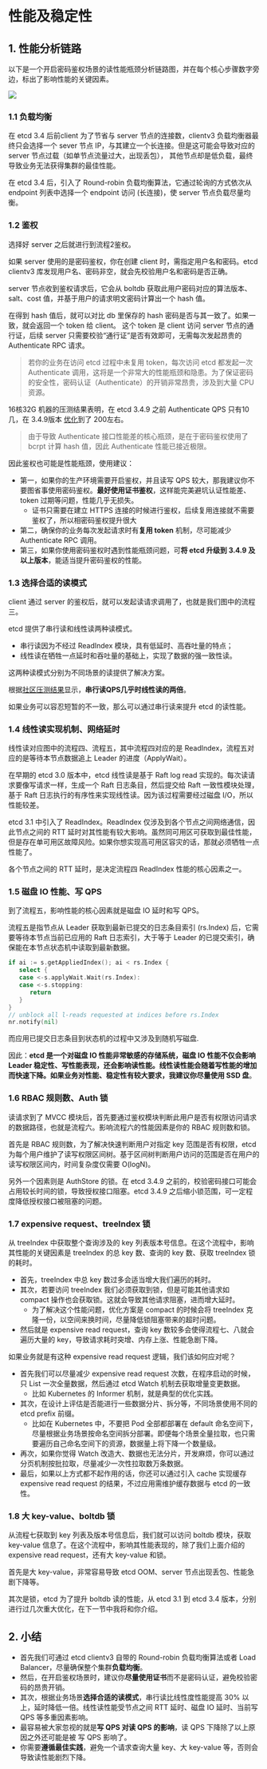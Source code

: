 # 性能及稳定性

## 1. 性能分析链路

以下是一个开启密码鉴权场景的读性能瓶颈分析链路图，并在每个核心步骤数字旁边，标出了影响性能的关键因素。

![](assets/performance/read-process.png)



### 1.1 负载均衡

在 etcd 3.4 后前client 为了节省与 server 节点的连接数，clientv3 负载均衡器最终只会选择一个 sever 节点 IP，与其建立一个长连接。但是这可能会导致对应的 server 节点过载（如单节点流量过大，出现丢包）， 其他节点却是低负载，最终导致业务无法获得集群的最佳性能。

在 etcd 3.4 后，引入了 Round-robin 负载均衡算法，它通过轮询的方式依次从 endpoint 列表中选择一个 endpoint 访问 (长连接)，使 server 节点负载尽量均衡。



### 1.2 鉴权

选择好 server 之后就进行到流程2鉴权。

如果 server 使用的是密码鉴权，你在创建 client 时，需指定用户名和密码。etcd clientv3 库发现用户名、密码非空，就会先校验用户名和密码是否正确。

server 节点收到鉴权请求后，它会从 boltdb 获取此用户密码对应的算法版本、salt、cost 值，并基于用户的请求明文密码计算出一个 hash 值。

在得到 hash 值后，就可以对比 db 里保存的 hash 密码是否与其一致了。如果一致，就会返回一个 token 给 client。 这个 token 是 client 访问 server 节点的通行证，后续 server 只需要校验“通行证”是否有效即可，无需每次发起昂贵的 Authenticate RPC 请求。

> 若你的业务在访问 etcd 过程中未复用 token，每次访问 etcd 都发起一次 Authenticate 调用，这将是一个非常大的性能瓶颈和隐患。为了保证密码的安全性，密码认证（Authenticate）的开销非常昂贵，涉及到大量 CPU 资源。

16核32G 机器的压测结果表明，在 etcd 3.4.9 之前 Authenticate QPS 只有10几，在 3.4.9版本 [优化](https://github.com/etcd-io/etcd/pull/11735)到了 200左右。

> 由于导致 Authenticate 接口性能差的核心瓶颈，是在于密码鉴权使用了 bcrpt 计算 hash 值，因此 Authenticate 性能已接近极限。

因此鉴权也可能是性能瓶颈，使用建议：

* 第一，如果你的生产环境需要开启鉴权，并且读写 QPS 较大，那我建议你不要图省事使用密码鉴权。**最好使用证书鉴权**，这样能完美避坑认证性能差、token 过期等问题，性能几乎无损失。
  * 证书只需要在建立 HTTPS 连接的时候进行鉴权，后续复用连接就不需要鉴权了，所以相密码鉴权提升很大
* 第二，确保你的业务每次发起请求时有**复用 token** 机制，尽可能减少 Authenticate RPC 调用。
* 第三，如果你使用密码鉴权时遇到性能瓶颈问题，可**将 etcd 升级到 3.4.9 及以上版本**，能适当提升密码鉴权的性能。



### 1.3 选择合适的读模式

client 通过 server 的鉴权后，就可以发起读请求调用了，也就是我们图中的流程三。

 etcd 提供了串行读和线性读两种读模式。

* 串行读因为不经过 ReadIndex 模块，具有低延时、高吞吐量的特点；
* 线性读在牺牲一点延时和吞吐量的基础上，实现了数据的强一致性读。

这两种读模式分别为不同场景的读提供了解决方案。

根据[社区压测结果](https://etcd.io/docs/v3.4/op-guide/performance/)显示，**串行读QPS几乎时线性读的两倍**。

如果业务可以容忍短暂的不一致，那么可以通过串行读来提升 etcd 的读性能。



### 1.4 线性读实现机制、网络延时

线性读对应图中的流程四、流程五，其中流程四对应的是 ReadIndex，流程五对应的是等待本节点数据追上 Leader 的进度（ApplyWait）。

在早期的 etcd 3.0 版本中，etcd 线性读是基于 Raft log read 实现的。每次读请求要像写请求一样，生成一个 Raft 日志条目，然后提交给 Raft 一致性模块处理，基于 Raft 日志执行的有序性来实现线性读。因为该过程需要经过磁盘 I/O，所以性能较差。

etcd 3.1 中引入了 ReadIndex。ReadIndex 仅涉及到各个节点之间网络通信，因此节点之间的 RTT 延时对其性能有较大影响。虽然同可用区可获取到最佳性能，但是存在单可用区故障风险。如果你想实现高可用区容灾的话，那就必须牺牲一点性能了。

各个节点之间的 RTT 延时，是决定流程四 ReadIndex 性能的核心因素之一。



### 1.5 磁盘 IO 性能、写 QPS

到了流程五，影响性能的核心因素就是磁盘 IO 延时和写 QPS。

流程五是指节点从 Leader 获取到最新已提交的日志条目索引 (rs.Index) 后，它需要等待本节点当前已应用的 Raft 日志索引，大于等于 Leader 的已提交索引，确保能在本节点状态机中读取到最新数据。

```go
if ai := s.getAppliedIndex(); ai < rs.Index {
   select {
   case <-s.applyWait.Wait(rs.Index):
   case <-s.stopping:
      return
   }
}
// unblock all l-reads requested at indices before rs.Index
nr.notify(nil)
```

而应用已提交日志条目到状态机的过程中又涉及到随机写磁盘.

因此：**etcd 是一个对磁盘 IO 性能非常敏感的存储系统，磁盘 IO 性能不仅会影响 Leader 稳定性、写性能表现，还会影响读性能。线性读性能会随着写性能的增加而快速下降。如果业务对性能、稳定性有较大要求，我建议你尽量使用 SSD 盘**。



### 1.6 RBAC 规则数、Auth 锁

读请求到了 MVCC 模块后，首先要通过鉴权模块判断此用户是否有权限访问请求的数据路径，也就是流程六。影响流程六的性能因素是你的 RBAC 规则数和锁。

首先是 RBAC 规则数，为了解决快速判断用户对指定 key 范围是否有权限，etcd 为每个用户维护了读写权限区间树。基于区间树判断用户访问的范围是否在用户的读写权限区间内，时间复杂度仅需要 O(logN)。

另外一个因素则是 AuthStore 的锁。在 etcd 3.4.9 之前的，校验密码接口可能会占用较长时间的锁，导致授权接口阻塞。etcd 3.4.9 之后缩小锁范围，可一定程度降低授权接口被阻塞的问题。



### 1.7 expensive request、treeIndex 锁

从 treeIndex 中获取整个查询涉及的 key 列表版本号信息。在这个流程中，影响其性能的关键因素是 treeIndex 的总 key 数、查询的 key 数、获取 treeIndex 锁的耗时。

* 首先，treeIndex 中总 key 数过多会适当增大我们遍历的耗时。
* 其次，若要访问 treeIndex 我们必须获取到锁，但是可能其他请求如 compact 操作也会获取锁。这就会导致其他请求阻塞，进而增大延时。
  * 为了解决这个性能问题，优化方案是 compact 的时候会将 treeIndex 克隆一份，以空间来换时间，尽量降低锁阻塞带来的超时问题。
* 然后就是 expensive read request，查询 key 数较多会使得流程七、八就会遍历大量的 key，导致请求耗时突增、内存上涨、性能急剧下降。

如果业务就是有这种 expensive read request 逻辑，我们该如何应对呢？

* 首先我们可以尽量减少 expensive read request 次数，在程序启动的时候，只 List 一次全量数据，然后通过 etcd Watch 机制去获取增量变更数据。
  * 比如 Kubernetes 的 Informer 机制，就是典型的优化实践。
* 其次，在设计上评估是否能进行一些数据分片、拆分等，不同场景使用不同的 etcd prefix 前缀。
  * 比如在 Kubernetes 中，不要把 Pod 全部都部署在 default 命名空间下，尽量根据业务场景按命名空间拆分部署。即便每个场景全量拉取，也只需要遍历自己命名空间下的资源，数据量上将下降一个数量级。
* 再次，如果你觉得 Watch 改造大、数据也无法分片，开发麻烦，你可以通过分页机制按批拉取，尽量减少一次性拉取数万条数据。
* 最后，如果以上方式都不起作用的话，你还可以通过引入 cache 实现缓存 expensive read request 的结果，不过应用需维护缓存数据与 etcd 的一致性。



### 1.8 大 key-value、boltdb 锁

从流程七获取到 key 列表及版本号信息后，我们就可以访问 boltdb 模块，获取 key-value 信息了。在这个流程中，影响其性能表现的，除了我们上面介绍的 expensive read request，还有大 key-value 和锁。

首先是大 key-value，非常容易导致 etcd OOM、server 节点出现丢包、性能急剧下降等。

其次是锁，etcd 为了提升 boltdb 读的性能，从 etcd 3.1 到 etcd 3.4 版本，分别进行过几次重大优化，在下一节中我将和你介绍。



## 2. 小结

* 首先我们可通过 etcd clientv3 自带的 Round-robin 负载均衡算法或者 Load Balancer，尽量确保整个集群**负载均衡**。
* 然后，在开启鉴权场景时，建议你**尽量使用证书**而不是密码认证，避免校验密码的昂贵开销。
* 其次，根据业务场景**选择合适的读模式**，串行读比线性度性能提高 30% 以上，延时降低一倍。线性读性能受节点之间 RTT 延时、磁盘 IO 延时、当前写 QPS 等多重因素影响。
* 最容易被大家忽视的就是**写 QPS 对读 QPS 的影响**，读 QPS 下降除了以上原因之外还可能是被 写 QPS 影响了。
* 你需要**遵循最佳实践**，避免一个请求查询大量 key、大 key-value 等，否则会导致读性能剧烈下降。

